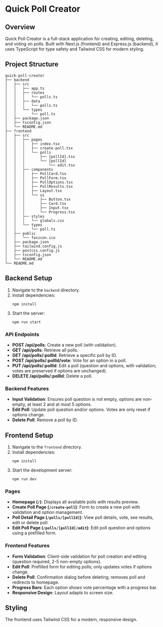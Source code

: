 # Quick Poll Creator

## Overview
Quick Poll Creator is a full-stack application for creating, editing, deleting, and voting on polls. Built with Next.js (frontend) and Express.js (backend), it uses TypeScript for type safety and Tailwind CSS for modern styling.

## Project Structure
```
quick-poll-creator
├── backend
│   ├── src
│   │   ├── app.ts
│   │   ├── routes
│   │   │   └── polls.ts
│   │   ├── data
│   │   │   └── polls.ts
│   │   └── types
│   │       └── poll.ts
│   ├── package.json
│   ├── tsconfig.json
│   └── README.md
├── frontend
│   ├── src
│   │   ├── pages
│   │   │   ├── index.tsx
│   │   │   ├── create-poll.tsx
│   │   │   └── polls
│   │   │       ├── [pollId].tsx
│   │   │       └── [pollId]
│   │   │           └── edit.tsx
│   │   ├── components
│   │   │   ├── PollCard.tsx
│   │   │   ├── PollForm.tsx
│   │   │   ├── PollOptions.tsx
│   │   │   ├── PollResults.tsx
│   │   │   ├── Layout.tsx
│   │   │   └── ui
│   │   │       ├── Button.tsx
│   │   │       ├── Card.tsx
│   │   │       ├── Input.tsx
│   │   │       └── Progress.tsx
│   │   ├── styles
│   │   │   └── globals.css
│   │   └── types
│   │       └── poll.ts
│   ├── public
│   │   └── favicon.ico
│   ├── package.json
│   ├── tailwind.config.js
│   ├── postcss.config.js
│   ├── tsconfig.json
│   └── README.md
└── README.md
```

## Backend Setup
1. Navigate to the `backend` directory.
2. Install dependencies:
   ```
   npm install
   ```
3. Start the server:
   ```
   npm run start
   ```

### API Endpoints
- **POST /api/polls**: Create a new poll (with validation).
- **GET /api/polls**: Retrieve all polls.
- **GET /api/polls/:pollId**: Retrieve a specific poll by ID.
- **POST /api/polls/:pollId/vote**: Vote for an option in a poll.
- **PUT /api/polls/:pollId**: Edit a poll (question and options, with validation; votes are preserved if options are unchanged).
- **DELETE /api/polls/:pollId**: Delete a poll.

### Backend Features
- **Input Validation**: Ensures poll question is not empty, options are non-empty, at least 2 and at most 5 options.
- **Edit Poll**: Update poll question and/or options. Votes are only reset if options change.
- **Delete Poll**: Remove a poll by ID.

## Frontend Setup
1. Navigate to the `frontend` directory.
2. Install dependencies:
   ```
   npm install
   ```
3. Start the development server:
   ```
   npm run dev
   ```

### Pages
- **Homepage (`/`)**: Displays all available polls with results preview.
- **Create Poll Page (`/create-poll`)**: Form to create a new poll with validation and option management.
- **Poll Detail Page (`/polls/[pollId]`)**: View poll details, vote, see results, edit or delete poll.
- **Edit Poll Page (`/polls/[pollId]/edit`)**: Edit poll question and options using a prefilled form.

### Frontend Features
- **Form Validation**: Client-side validation for poll creation and editing (question required, 2-5 non-empty options).
- **Edit Poll**: Prefilled form for editing polls; only updates votes if options change.
- **Delete Poll**: Confirmation dialog before deleting; removes poll and redirects to homepage.
- **Progress Bars**: Each option shows vote percentage with a progress bar.
- **Responsive Design**: Layout adapts to screen size.

## Styling
The frontend uses Tailwind CSS for a modern, responsive design.
